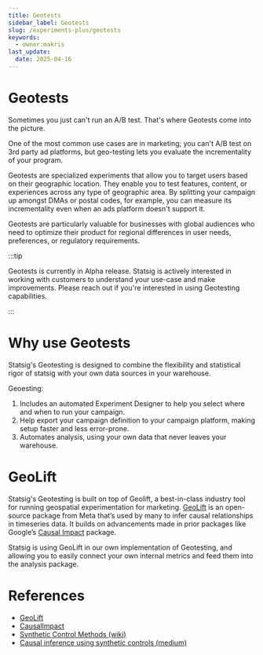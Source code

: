 ```yaml
---
title: Geotests
sidebar_label: Geotests
slug: /experiments-plus/geotests
keywords:
  - owner:makris
last_update:
  date: 2025-04-16
---
```


# Geotests

Sometimes you just can't run an A/B test. That's where Geotests come into the picture.

One of the most common use cases are in marketing; you can't A/B test on 3rd party ad platforms, but geo-testing lets you evaluate the incrementality of your program.

Geotests are specialized experiments that allow you to target users based on their geographic location. They enable you to test features, content, or experiences across any type of geographic area. By splitting your campaign up amongst DMAs or postal codes, for example, you can measure its incrementality even when an ads platform doesn't support it.

Geotests are particularly valuable for businesses with global audiences who need to optimize their product for regional differences in user needs, preferences, or regulatory requirements.

:::tip

Geotests is currently in Alpha release. Statsig is actively interested in working with customers to understand your use-case and make improvements. Please reach out if you're interested in using Geotesting capabilities.

:::

# Why use Geotests

Statsig's Geotesting is designed to combine the flexibility and statistical rigor of statsig with your own data sources in your warehouse.

Geoesting:

1. Includes an automated Experiment Designer to help you select where and when to run your campaign.
2. Help export your campaign definition to your campaign platform, making setup faster and less error-prone.
3. Automates analysis, using your own data that never leaves your warehouse.

# GeoLift

Statsig's Geotesting is built on top of Geolift, a best-in-class industry tool for running geospatial experimentation for marketing. [GeoLift](https://facebookincubator.github.io/GeoLift/) is an open-source package from Meta that’s used by many to infer causal relationships in timeseries data. It builds on advancements made in prior packages like Google’s [Causal Impact](https://google.github.io/CausalImpact/CausalImpact.html) package.

Statsig is using GeoLift in our own implementation of Geotesting, and allowing you to easily connect your own internal metrics and feed them into the analysis package.

# References

- [GeoLift](https://facebookincubator.github.io/GeoLift/)
- [CausalImpact](https://google.github.io/CausalImpact/CausalImpact.html)
- [Synthetic Control Methods (wiki)](https://en.wikipedia.org/wiki/Synthetic_control_method)
- [Causal inference using synthetic controls (medium)](https://medium.com/data-science-at-microsoft/causal-inference-using-synthetic-controls-d96a890c83a7)
